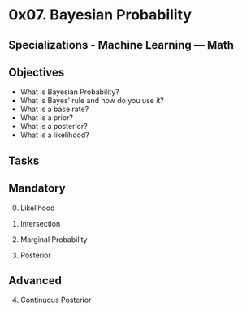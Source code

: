 # 0x07. Bayesian Probability
## Specializations - Machine Learning ― Math
## Objectives
* What is Bayesian Probability?
* What is Bayes’ rule and how do you use it?
* What is a base rate?
* What is a prior?
* What is a posterior?
* What is a likelihood?

## Tasks

## Mandatory
0. Likelihood

1. Intersection

2. Marginal Probability

3. Posterior

## Advanced
4. Continuous Posterior
